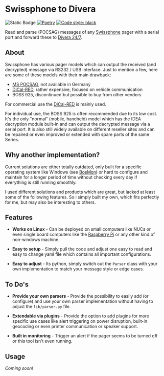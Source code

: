 # Swissphone to Divera

![Static Badge](https://img.shields.io/badge/python-3.9+-blue) [![Poetry](https://img.shields.io/endpoint?url=https://python-poetry.org/badge/v0.json)](https://python-poetry.org) [![Code style: black](https://img.shields.io/badge/code%20style-black-000000.svg)](https://github.com/psf/black)

Read and parse (POCSAG) messages of any [Swissphone] pager with a serial port and forward these to [Divera 24/7].


## About

Swissphone has various pager models which can output the received (and decrypted) message via RS232 / USB interface.
Just to mention a few, here are some of these models with their main drawback:

- [MS POCSAG], not available in Germany
- [DiCal-RED], rather expensive, focused on vehicle communication
- BOSS 925, discontinued but possible to buy from other vendors

For commercial use the [DiCal-RED] is mainly used.

For individual use, the BOSS 925 is often recommended due to its low cost. It's the only "normal" (mobile, handheld)
model which has the IDEA decryption module built-in and can output the decrypted message via a serial port. It is also
still widely available on different reseller sites and can be repaired or even improved or extended with spare parts of
the same Series.


## Why another implementation?

Current solutions are either totally outdated, only built for a specific  operating system like Windows (see [BosMon])
or hard to configure and maintain for a longer period of time without checking every day if everything is still running
smoothly.

I used different solutions and products which are great, but lacked at least some of the following features. So i simply
built my own, which fits perfectly for me, but may also be interesting to others.


## Features

- **Works on Linux** - Can be deployed on small computers like NUCs or even single board computers like the
  [Raspberry Pi] or any other kind of non-windows machine.

- **Easy to setup** - Simply pull the code and adjust one easy to read and easy to change yaml file which contains all
  important configurations.

- **Easy to adjust** - Its python, simply switch out the `Parser` class with your own implementation to match your
  message style or edge cases.


## To Do's

- **Provide your own parsers** - Provide the possibility to easily add (or configure) and use your own parser implementation without having to adjust the `lib/parser.py` file.

- **Extendable via plugins** - Provide the option to add plugins for more specific use cases
  like alert triggering on power disruption, built-in geocoding or even printer communication or speaker support.

- **Built in monitoring** - Trigger an alert if the pager seems to be turned off or this tool isn't even running.


## Usage

_Coming soon!_


[Swissphone]: https://www.swissphone.com/
[Divera 24/7]: https://www.divera247.com
[MS POCSAG]: https://www.swissphone.com/product/ms-pocsag/
[DiCal-RED]: https://www.swissphone.com/product/dical-red/
[BosMon]: https://www.bosmon.de/
[Raspberry Pi]: https://www.raspberrypi.org/products/
